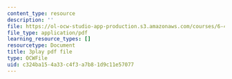 ```yaml
---
content_type: resource
description: ''
file: https://ol-ocw-studio-app-production.s3.amazonaws.com/courses/6-451-principles-of-digital-communication-ii-spring-2005/c324ba154a33c4f3a7b81d9c11e57077_q4LsDylKZcI.pdf
file_type: application/pdf
learning_resource_types: []
resourcetype: Document
title: 3play pdf file
type: OCWFile
uid: c324ba15-4a33-c4f3-a7b8-1d9c11e57077
---
```


